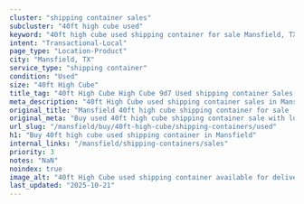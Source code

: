 ```yaml
---
cluster: "shipping container sales"
subcluster: "40ft high cube used"
keyword: "40ft high cube used shipping container for sale Mansfield, TX"
intent: "Transactional-Local"
page_type: "Location-Product"
city: "Mansfield, TX"
service_type: "shipping container"
condition: "Used"
size: "40ft High Cube"
title_tag: "40ft High Cube High Cube 9d7 Used shipping container Sales in Mansfield | LC Container"
meta_description: "40ft High Cube used shipping container sales in Mansfield. High cube containers with extra height. Fast delivery, competitive pricing. Serving shipping containers area. Quote ID: 8TK. Call (214) 524-4168 for your free quote today."
original_title: "Mansfield 40ft high cube shipping container for sale | LC"
original_meta: "Buy used 40ft high cube shipping container sale with local delivery in Mansfield, TX. LC Container — local Since 2003. Request a fast quote today."
url_slug: "/mansfield/buy/40ft-high-cube/shipping-containers/used"
h1: "Buy 40ft high cube used shipping container in Mansfield"
internal_links: "/mansfield/shipping-containers/sales"
priority: 3
notes: "NaN"
noindex: true
image_alt: "40ft High Cube used shipping container available for delivery in Mansfield"
last_updated: "2025-10-21"
---
```


<!-- TODO: Add unique city/inventory copy, images, and internal links here. -->
